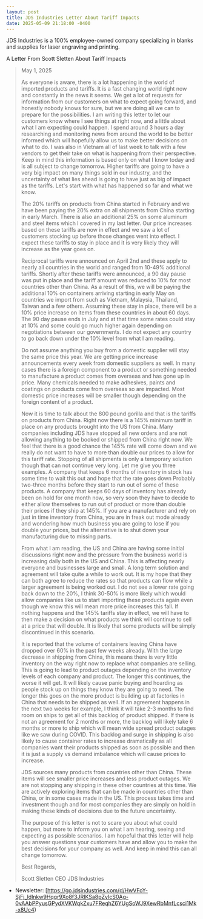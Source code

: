 ```yaml
---
layout: post
title: JDS Industries Letter About Tariff Impacts
date: 2025-05-09 21:18:00 -0400
---
```

JDS Industries is a 100% employee-owned company specializing in blanks and supplies for laser engraving and printing.

A Letter From Scott Sletten About Tariff Impacts
>May 1, 2025
>
>As everyone is aware, there is a lot happening in the world of imported products and tariffs. It is a fast changing world right now and constantly in the news it seems. We get a lot of requests for information from our customers on what to expect going forward, and honestly nobody knows for sure, but we are doing all we can to prepare for the possibilities. I am writing this letter to let our customers know where I see things at right now, and a little about what I am expecting could happen. I spend around 3 hours a day researching and monitoring news from around the world to be better informed which will hopefully allow us to make better decisions on what to do. I was also in Vietnam all of last week to talk with a few vendors to get their take on what is happening from their perspective. Keep in mind this information is based only on what I know today and is all subject to change tomorrow. Higher tariffs are going to have a very big impact on many things sold in our industry, and the uncertainty of what lies ahead is going to have just as big of impact as the tariffs. Let's start with what has happened so far and what we know.
>
>The 20% tariffs on products from China started in February and we have been paying the 20% extra on all shipments from China starting in early March. There is also an additional 25% on some aluminum and steel items which I covered in my last letter. Our price increases based on these tariffs are now in effect and we saw a lot of customers stocking up before those changes went into effect. I expect these tariffs to stay in place and it is very likely they will increase as the year
goes on.
>
>Reciprocal tariffs were announced on April 2nd and these apply to nearly all countries in the world and ranged from 10-49% additional tariffs. Shortly after these tariffs were announced, a 90 day pause was put in place and the tariff amount was reduced to 10% for most countries other than China. As a result of this, we will be paying the additional 10% on containers arriving starting in early May on countries we import from such as Vietnam, Malaysia, Thailand, Taiwan and a few others. Assuming these stay in place, there will be a 10% price increase on items from these countries in about 60 days. The 90 day pause ends in July and at that time some rates could stay at 10% and some could go much higher again depending on negotiations between our governments. I do not expect any country to go back down under the 10% level from what
I am reading.
>
>Do not assume anything you buy from a domestic supplier will stay the same price this year. We are getting price increase announcements every week from domestic suppliers as well. In many cases there is a foreign component to a product or something needed to manufacture a product comes from overseas and has gone up in price. Many chemicals needed to make adhesives, paints and coatings on products come from overseas so are impacted. Most domestic price increases will be smaller though depending on the foreign content of a product.
>
>Now it is time to talk about the 800 pound gorilla and that is the tariffs on products from China. Right now there is a 145% minimum tariff in place on any products brought into the US from China. Many companies including JDS have stopped all new orders and are not allowing anything to be booked or shipped from China right now. We feel that there is a good chance the 145% rate will come down and we really do not want to have to more than double our prices to allow for this tariff rate. Stopping of all shipments is only a temporary solution though that can not continue very long. Let me give you three examples. A company that keeps 6 months of inventory in stock has some time to wait this out and hope that the rate goes down Probably two-three months before they start to run out of some of these products. A company that keeps 60 days of inventory has already been on hold for one month now, so very soon they have to decide to either allow themselves to run out of product or more than double their prices if they ship at 145%. If you are a manufacturer and rely on just in time inventory from China, you are in freak out mode already and wondering how much business you are going to lose if you double your prices, but the alternative is to shut down your manufacturing due to missing parts.
>
>From what I am reading, the US and China are having some initial discussions right now and the pressure from the business world is increasing daily both in the US and China. This is affecting nearly everyone and businesses large and small. A long term solution and agreement will take quite a while to work out. It is my hope that they can both agree to reduce the rates so that products can flow while a larger agreement is being worked out. I do not see a lower rate going back down to the 20%, I think 30-50% is more likely which would allow companies like us to start importing these products again even though we know this will mean more price increases this fall. If nothing happens and the 145% tariffs stay in effect, we will have to then make a decision on what products we think will continue to sell at a price that will double. It is likely that some products will be simply discontinued in this scenario.
>
>It is reported that the volume of containers leaving China have dropped over 60% in the past few weeks already. With the large decrease in shipping from China, this means there is very little inventory on the way right now to replace what companies are selling. This is going to lead to product outages depending on the inventory levels of each company and product. The longer this continues, the worse it will get. It will likely cause panic buying and hoarding as people stock up on things they know they are going to need. The longer this goes on the more product is building up at factories in China that needs to be shipped as well. If an agreement happens in the next two weeks for example, I think it will take 2-3 months to find room on ships to get all of this backlog of product shipped. If there is not an agreement for 2 months or more, the backlog will likely take 6 months or more to ship which will mean wide spread product outages like we saw during COVID. This backlog and surge in shipping is also likely to cause container rates to increase dramatically as all companies want their products shipped as soon as possible and then it is just a supply vs demand imbalance which will cause prices to increase.
>
>JDS sources many products from countries other than China. These items will see smaller price increases and less product outages. We are not stopping any shipping in these other countries at this time. We are actively exploring items that can be made in countries other than China, or in some cases made in the US. This process takes time and investment though and for most companies they are simply on hold in making these kinds of decisions due to the future uncertainty.
>
>The purpose of this letter is not to scare you about what could happen, but more to inform you on what I am hearing, seeing and expecting as possible scenarios. I am hopeful that this letter will help you answer questions your customers have and allow you to make the best decisions for your company as well. And keep in mind this can all change tomorrow.
>
>Best Regards,
>
>Scott Sletten
>CEO
>JDS Industries 

- Newsletter: [https://go.jdsindustries.com/d/HwVFoY-SjFj_ldlnkw9Hqgr9Xo8f3JRIKSa8pZyIcS0Ag-0vAAbPPyusGPydXVKWqkZxu7FReqhZ6YUgSoWJ9XewRbMnfLcsci1Mk-x8Uc4)
